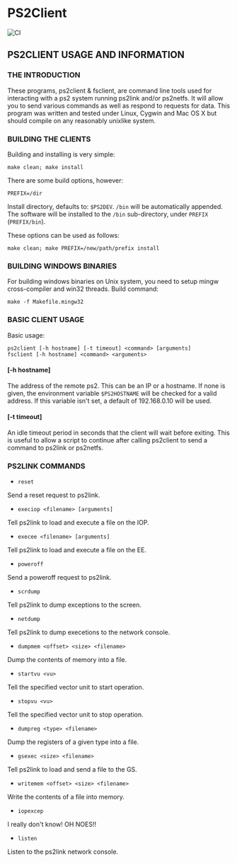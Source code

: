 # PS2Client

![CI](https://github.com/ps2dev/ps2client/workflows/CI/badge.svg)


## PS2CLIENT USAGE AND INFORMATION

### THE INTRODUCTION

These programs, ps2client & fsclient, are command line tools used for interacting with a ps2 system running ps2link and/or ps2netfs. It will allow you to send various commands as well as respond to requests for data. This program was written and tested under Linux, Cygwin and Mac OS X but should compile on any reasonably unixlike system.

### BUILDING THE CLIENTS
Building and installing is very simple:

`make clean; make install`

There are some build options, however:

`PREFIX=/dir`

Install directory, defaults to: `$PS2DEV`. `/bin` will be automatically appended.
The software will be installed to the `/bin` sub-directory, under `PREFIX` (`PREFIX/bin`).

These options can be used as follows:

`make clean; make PREFIX=/new/path/prefix install`

### BUILDING WINDOWS BINARIES
For building windows binaries on Unix system, you need to setup mingw cross-compiler and win32 threads.
Build command:

`make -f Makefile.mingw32`

### BASIC CLIENT USAGE
Basic usage:

```
ps2client [-h hostname] [-t timeout] <command> [arguments]
fsclient [-h hostname] <command> <arguments>
```

#### \[-h hostname\]

The address of the remote ps2. This can be an IP or a hostname. If none is given, the environment variable `$PS2HOSTNAME` will be checked for a valid address. If this variable isn't set, a default of 192.168.0.10 will be used.

#### \[-t timeout\]

An idle timeout period in seconds that the client will wait before exiting. This is useful to allow a script to continue after calling ps2client to send a command to ps2link or ps2netfs.

### PS2LINK COMMANDS
- `reset`

Send a reset request to ps2link.

- `execiop <filename> [arguments]`

Tell ps2link to load and execute a file on the IOP.

- `execee <filename> [arguments]`

Tell ps2link to load and execute a file on the EE.

- `poweroff`

Send a poweroff request to ps2link.

- `scrdump`

Tell ps2link to dump exceptions to the screen.

- `netdump`

Tell ps2link to dump execetions to the network console.

- `dumpmem <offset> <size> <filename>`

Dump the contents of memory into a file.

- `startvu <vu>`

Tell the specified vector unit to start operation.

- `stopvu <vu>`

Tell the specified vector unit to stop operation.

- `dumpreg <type> <filename>`

Dump the registers of a given type into a file.

- `gsexec <size> <filename>`

Tell ps2link to load and send a file to the GS.

- `writemem <offset> <size> <filename>`

Write the contents of a file into memory.

- `iopexcep`

I really don't know! OH NOES!!

- `listen`

Listen to the ps2link network console.
